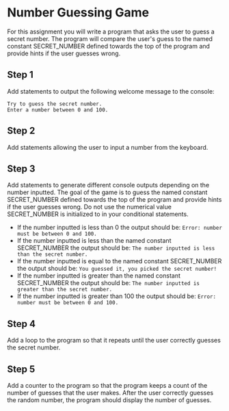 # Number Guessing Game
For this assignment you will write a program that asks the user to guess a secret number. The program will compare the user's guess to the named constant SECRET_NUMBER defined towards the top of the program and provide hints if the user guesses wrong.
## Step 1
Add statements to output the following welcome message to the console:
```
Try to guess the secret number.
Enter a number between 0 and 100.
```
## Step 2
Add statements allowing the user to input a number from the keyboard.
 
## Step 3
Add statements to generate different console outputs depending on the number inputted. The goal of the game is to guess the named constant SECRET_NUMBER defined towards the top of the program and provide hints if the user guesses wrong. Do not use the numerical value SECRET_NUMBER is initialized to in your conditional statements.

- If the number inputted is less than 0 the output should be:
  `Error: number must be between 0 and 100.`
- If the number inputted is less than the named constant SECRET_NUMBER the output should be:
  `The number inputted is less than the secret number.`
- If the number inputted is equal to the named constant SECRET_NUMBER the output should be:
  `You guessed it, you picked the secret number!`
- If the number inputted is greater than the named constant SECRET_NUMBER the output should be:
  `The number inputted is greater than the secret number.`
- If the number inputted is greater than 100 the output should be:
  `Error: number must be between 0 and 100.`
## Step 4
Add a loop to the program so that it repeats until the user correctly guesses the secret number.
## Step 5
Add a counter to the program so that the program keeps a count of the number of guesses that the user makes. After the user correctly guesses the random number, the program should display the number of guesses.

